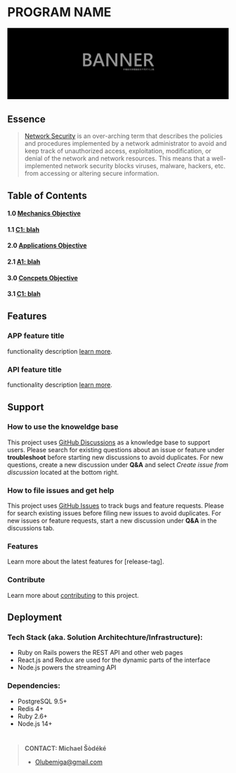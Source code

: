 <!--
[ file: README.md                   ]
====================================[ sec-1: primer ]
- description  :: ..                :
	L1: this .md file contains sections for each mechanic or technique.
	L2: ..
-------------------------------------
- explanation  :: ..                :
	L1: the purpose of this .md file is to provide an overview of
	L2: mechanics used in network security.
====================================[ sec-2: contents ]--> 
# PROGRAM NAME

![sample-banner](MEDIA/sample-banner-1920x620.jpg)

## Essence

> [Network Security](https://www.techopedia.com/definition/24783/network-security) is an over-arching term that describes the policies and procedures implemented by a network administrator
> to avoid and keep track of unauthorized access, exploitation, modification, or denial of the network and network resources.
> This means that a well-implemented network security blocks viruses, malware, hackers, etc. from accessing or altering secure
> information.

## Table of Contents

#### 1.0 [Mechanics Objective](WIKIME/1-mechanics/README.md)

#### 1.1 [C1: blah](WIKIME/1-mechanics/README.md#c1-blah)

#### 2.0 [Applications Objective](WIKIME/2-applications/README.md)

#### 2.1 [A1: blah](WIKIME/2-applications/README.md#a1-blah)

#### 3.0 [Concpets Objective](WIKIME/3-concepts/README.md)

#### 3.1 [C1: blah](WIKIME/3-concepts/README.md#c1-blah)

## Features

### APP feature title

functionality description [learn more](https://github.com/MichaelSodeke/tmp--education-repo/discussions/categories/guides-app).

### API feature title

functionality description [learn more](https://github.com/MichaelSodeke/tmp--education-repo/discussions/categories/guides-api).

## Support

### How to use the knoweldge base

This project uses [GitHub Discussions](https://github.com/MichaelSodeke/tmp--education-repo/discussions) as a knowledge base to support users.
Please search for existing questions about an issue or feature under **troubleshoot**
before starting new discussions to avoid duplicates. For new questions, create a
new discussion under **Q&A** and select *Create issue from discussion* located at the bottom right.

### How to file issues and get help  

This project uses [GitHub Issues](https://github.com/MichaelSodeke/tmp--education-repo/issues) to track bugs and feature requests. Please for search existing 
issues before filing new issues to avoid duplicates. For new issues or feature requests, start
a new discussion under **Q&A** in the discussions tab.

### Features

Learn more about the latest features for [release-tag].

### Contribute

Learn more about [contributing](https://github.com/MichaelSodeke/tmp--education-repo/blob/dev/.github/CONTRIBUTING.md) to this project.

## Deployment

### Tech Stack (aka. Solution Architechture/Infrastructure):

- Ruby on Rails powers the REST API and other web pages
- React.js and Redux are used for the dynamic parts of the interface
- Node.js powers the streaming API

### Dependencies:

- PostgreSQL 9.5+
- Redis 4+
- Ruby 2.6+
- Node.js 14+

#

> **CONTACT: Michael Šòdéké**
> 
> - Olubemiga@gmail.com

<!--
====================================[ sec-2: END      ]-->
